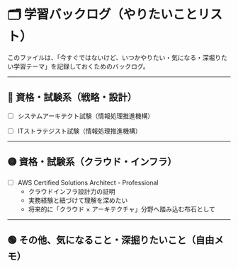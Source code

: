 # 🗂 学習バックログ（やりたいことリスト）

このファイルは、「今すぐではないけど、いつかやりたい・気になる・深堀りたい学習テーマ」を記録しておくためのバックログ。  

---

## 🔵 資格・試験系（戦略・設計）

- [ ] システムアーキテクト試験（情報処理推進機構）

- [ ] ITストラテジスト試験（情報処理推進機構）

---

## 🟡 資格・試験系（クラウド・インフラ）

- [ ] AWS Certified Solutions Architect - Professional
  - クラウドインフラ設計力の証明
  - 実務経験と紐づけて理解を深めたい
  - 将来的に「クラウド × アーキテクチャ」分野へ踏み込む布石として

---

## 🟢 その他、気になること・深掘りたいこと（自由メモ）

